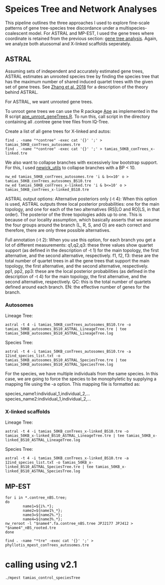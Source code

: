 # Speices Tree and Network Analyses
This pipeline outlines the three approaches I used to explore fine-scale patterns of gene tree-species tree discordance under a multispecies-coalescent model.
For ASTRAL and MP-EST, I used the gene trees where coordinate is retained from the previous section: [gene tree analysis](). Again, we analyze both atuosomal and X-linked scaffolds seperately.

## ASTRAL
Assuming sets of independent and accurately estimated gene trees, ASTRAL estimates an unrooted species tree by finding the species tree that has the maximum number of shared induced quartet trees with the given set of gene trees. See [Zhang et al. 2018](https://bmcbioinformatics.biomedcentral.com/articles/10.1186/s12859-018-2129-y) for a description of the theory behind ASTRAL.

For ASTRAL, we want unrooted gene trees.

To unroot gene trees we can use the R package [Ape](https://cran.r-project.org/web/packages/ape/) as implemented in the R script [ape_unroot_geneTrees.R](https://github.com/NathanaeldHerrera/Chipmunk-phylogenomics/blob/main/6.%20Species%20Delimitation%20and%20Network%20Analyses/ape_unroot_geneTrees.R). To run this, call script in the directory containing all .contree gene tree files from IQ-Tree.

Create a list of all gene trees for X-linked and autos:
```
find . -name "*contree" -exec cat '{}' ';' > tamias_50KB_conTrees_autosomes.tre
find . -name "*contree" -exec cat '{}' ';' > tamias_50KB_conTrees_x-linked.tre
```

We also want to collapse branches with excessively low bootstrap support. For this, I used [newick_utils](https://github.com/tjunier/newick_utils) to collapse branches with a BP < 10.  
```
nw_ed tamias_50KB_conTrees_autosomes.tre 'i & b<=10' o > tamias_50KB_conTrees_autosomes_BS10.tre
nw_ed tamias_50KB_conTrees_x-linked.tre 'i & b<=10' o > tamias_50KB_conTrees_x-linked_BS10.tre
```
ASTRAL output options:
Alternative posteriors only (-t 4): When this option is used, ASTRAL outputs three local posterior 
probabilities: one for the main topology, and one for each of the two alternatives (RS|LO and RO|LS, in that order). 
The posterior of the three topologies adds up to one. This is because of our locality assumption, 
which basically asserts that we assume the four groups around the branch (L, R, S, and O) are each 
correct and therefore, there are only three possible alternatives.

Full annotation (-t 2): When you use this option, for each branch you get a lot of different measurements:
q1,q2,q3: these three values show quartet support (as defined in the description of -t 1) for the main topology, 
the first alternative, and the second alternative, respectively.
f1, f2, f3: these are the total number of quartet trees in all the gene trees that support the main topology, the first alternative, and the second alternative, respectively.
pp1, pp2, pp3: these are the local posterior probabilities (as defined in the description of -t 4) for the main topology, the first alternative, and the second alternative, respectively.
QC: this is the total number of quartets defined around each branch.
EN: the effective number of genes for the branch.
### Autosomes 
Lineage Tree:
```
astral -t 4 -i tamias_50KB_conTrees_autosomes_BS10.tre -o tamias_50KB_autosomes_BS10_ASTRAL_LineageTree.tre | tee tamias_50KB_autosomes_BS10_ASTRAL_LineageTree.log
```
Species Tree:
```
astral -t 4 -i tamias_50KB_conTrees_autosomes_BS10.tre -a 12ind_species_list.txt -o tamias_50KB_autosomes_BS10_ASTRAL_SpeciesTree.tre | tee tamias_50KB_autosomes_BS10_ASTRAL_SpeciesTree.log
```
For the species, we have multiple individuals from the same species. In this case, we are going to force the species to be monophyletic by supplying a mapping file using the -a option. This mapping file is formatted as:

species_name1:individual_1,individual_2,...
species_name2:individual_1,individual_2,...

### X-linked scaffolds 
Lineage Tree:
```
astral -t 4 -i tamias_50KB_conTrees_x-linked_BS10.tre -o tamias_50KB_x-linked_BS10_ASTRAL_LineageTree.tre | tee tamias_50KB_x-linked_BS10_ASTRAL_LineageTree.log
```
Species Tree:
```
astral -t 4 -i tamias_50KB_conTrees_x-linked_BS10.tre -a 12ind_species_list.txt -o tamias_50KB_x-linked_BS10_ASTRAL_SpeciesTree.tre | tee tamias_50KB_x-linked_BS10_ASTRAL_SpeciesTree.log
```

## MP-EST

```
for i in *.contree_nBS.tree;
do
        name1=${i%.*};
        name2=${name1%_*};
        name3=${name2%.*};
        name4=${name3%.*};
nw_reroot -l "$name4".fa.contree_nBS.tree JPJ2177 JPJ412 > "$name4"_nBS_rooted.tre
done
```
```
find . -name "*tre" -exec cat '{}' ';' > phyllotis_mpest_conTrees_autosomes.tre
```
# calling using v2.1
```
./mpest tamias_control_speciesTree
```
